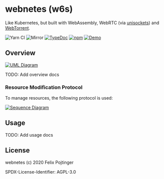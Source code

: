 # webnetes (w6s)

Like Kubernetes, but built with WebAssembly, WebRTC (via [unisockets](https://github.com/pojntfx/unisockets/)) and [WebTorrent](https://webtorrent.io/).

![Yarn CI](https://github.com/pojntfx/webnetes/workflows/Yarn%20CI/badge.svg)
![Mirror](https://github.com/pojntfx/webnetes/workflows/Mirror/badge.svg)
[![TypeDoc](https://img.shields.io/badge/TypeScript-Documentation-informational)](https://pojntfx.github.io/webnetes/)
[![npm](https://img.shields.io/npm/v/@pojntfx/webnetes)](https://www.npmjs.com/package/@pojntfx/webnetes)
[![Demo](https://img.shields.io/badge/Demo-webnetes.netlify.app-blueviolet)](https://webnetes.netlify.app/)

## Overview

[![UML Diagram](https://pojntfx.github.io/webnetes/media/diagram.svg)](https://pojntfx.github.io/webnetes/media/diagram.svg)

TODO: Add overview docs

### Resource Modification Protocol

To manage resources, the following protocol is used:

[![Sequence Diagram](https://pojntfx.github.io/webnetes/media/sequence.svg)](https://pojntfx.github.io/webnetes/media/sequence.svg)

## Usage

TODO: Add usage docs

## License

webnetes (c) 2020 Felix Pojtinger

SPDX-License-Identifier: AGPL-3.0
